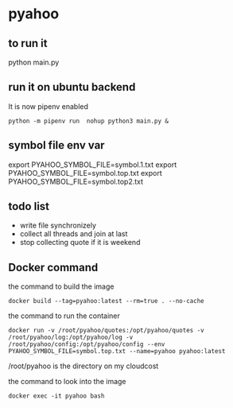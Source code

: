 # pyahoo

## to run it 
python main.py

## run it on ubuntu backend
It is now pipenv enabled  
```
python -m pipenv run  nohup python3 main.py &
```

## symbol file env var
export PYAHOO_SYMBOL_FILE=symbol.1.txt
export PYAHOO_SYMBOL_FILE=symbol.top.txt
export PYAHOO_SYMBOL_FILE=symbol.top2.txt

## todo list 
- write file synchronizely
- collect all threads and join at last
- stop collecting quote if it is weekend

## Docker command 
the command to build the image
```
docker build --tag=pyahoo:latest --rm=true . --no-cache
```

the command to run the container
```
docker run -v /root/pyahoo/quotes:/opt/pyahoo/quotes -v /root/pyahoo/log:/opt/pyahoo/log -v /root/pyahoo/config:/opt/pyahoo/config --env PYAHOO_SYMBOL_FILE=symbol.top.txt --name=pyahoo pyahoo:latest
```
/root/pyahoo is the directory on my cloudcost

the command to look into the image
```
docker exec -it pyahoo bash
```
